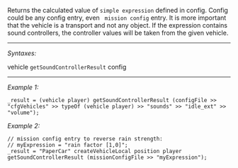 Returns the calculated value of `simple expression` defined in config. Config could be any config entry, even ` mission config` entry. It is more important that the vehicle is a transport and not any object. If the expression contains sound controllers, the controller values will be taken from the given vehicle.


---
*Syntaxes:*

vehicle `getSoundControllerResult` config

---
*Example 1:*

```sqf
_result = (vehicle player) getSoundControllerResult (configFile >> "cfgVehicles" >> typeOf (vehicle player) >> "sounds" >> "idle_ext" >> "volume");
```

*Example 2:*

```sqf
// mission config entry to reverse rain strength:
// myExpression = "rain factor [1,0]";
_result = "PaperCar" createVehicleLocal position player getSoundControllerResult (missionConfigFile >> "myExpression");
```